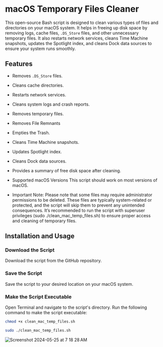 # macOS Temporary Files Cleaner

This open-source Bash script is designed to clean various types of files and directories on your macOS system. It helps in freeing up disk space by removing logs, cache files, `.DS_Store` files, and other unnecessary temporary files. It also restarts network services, cleans Time Machine snapshots, updates the Spotlight index, and cleans Dock data sources to ensure your system runs smoothly.

## Features

- Removes `.DS_Store` files.
- Cleans cache directories.
- Restarts network services.
- Cleans system logs and crash reports.
- Removes temporary files.
- Removes File Remnants
- Empties the Trash.
- Cleans Time Machine snapshots.
- Updates Spotlight index.
- Cleans Dock data sources.
- Provides a summary of free disk space after cleaning.

- Supported macOS Versions
This script should work on most versions of macOS.

- Important Note:
Please note that some files may require administrator permissions to be deleted. These files are typically system-related or protected, and the script will skip them to prevent any unintended consequences. It’s recommended to run the script with superuser privileges (sudo ./clean_mac_temp_files.sh) to ensure proper access and cleaning of temporary files.

## Installation and Usage

### Download the Script
Download the script from the GitHub repository.

### Save the Script
Save the script to your desired location on your macOS system.

### Make the Script Executable
Open Terminal and navigate to the script's directory. Run the following command to make the script executable:

```bash
chmod +x clean_mac_temp_files.sh
```
```bash
sudo ./clean_mac_temp_files.sh
```
![Screenshot 2024-05-25 at 7 18 28 AM](https://github.com/TorranceTech/macOS-Temporary-Files-Cleaner/assets/170806445/b785266f-2a04-4e44-92cc-eb2298e368db)

